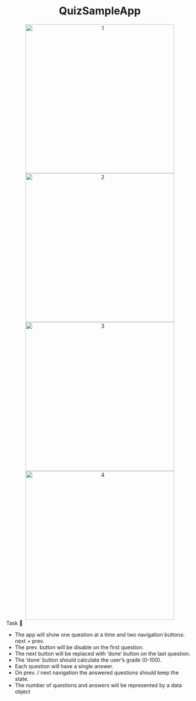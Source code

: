 
<div align="center">
  <h1>QuizSampleApp</h1>
</div>

<div align="center">
  <img width="400" src="https://user-images.githubusercontent.com/26820006/113538035-e6aa4c80-95e2-11eb-8e07-fa83096aa4bc.png" alt="1">
  <img width="400" src="https://user-images.githubusercontent.com/26820006/113538044-eca02d80-95e2-11eb-90af-77933920a86c.png" alt="2">
  <img width="400" src="https://user-images.githubusercontent.com/26820006/113538059-f32ea500-95e2-11eb-9510-8d59bbd7020b.png" alt="3">
  <img width="400" src="https://user-images.githubusercontent.com/26820006/113538067-f6c22c00-95e2-11eb-9a15-eedb301f6832.png" alt="4">
</div>


<div align="left

## Task 📃
 - The app will show one question at a time and two navigation buttons:  next + prev.  
 - The prev. button will be disable on the first question.
 - The next button will be replaced with ‘done’ button on the last question. 
 - The ‘done’ button should calculate the user’s grade (0-100). 
 - Each question will have a single answer. 
 - On prev. / next navigation the answered questions should keep the state. 
 - The number of questions and answers will be represented by a data object
